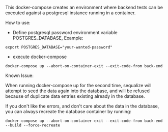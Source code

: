 <!--
SPDX-FileCopyrightText: 2023 The Aalto Grades Developers

SPDX-License-Identifier: MIT
-->

This docker-compose creates an environment where backend tests can be executed against a postgresql instance running in a container.

How to use:
- Define postgresql password environment variable POSTGRES_DATABASE, Example:
```
export POSTGRES_DATABASE="your-wanted-password"
```
- execute docker-compose
```
docker-compose up --abort-on-container-exit --exit-code-from back-end
```


Known Issue:

When running docker-compose up for the second time, sequalize will attempt to seed the data again into the database, and will be refused because of duplicate data entries existing already in the database. 

If you don't like the errors, and don't care about the data in the database, you can always recreate the database container by running:

```
docker-compose up --abort-on-container-exit --exit-code-from back-end --build --force-recreate
```
